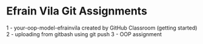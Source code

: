 # Efrain Vila Git Assignments

1 - your-oop-model-efrainvila created by GitHub Classroom (getting started)
2 - uploading from gitbash using git push
3 - OOP assignment
